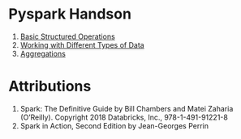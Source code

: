 # Pyspark Handson

1. [Basic Structured Operations](STDG_Ch-05_Basic_Structured_Operations.py)
2. [Working with Different Types of Data](STDG_Ch-06_Working_With_Different_Types_Of_Data.py)
3. [Aggregations](STDG_Ch-07_Aggregations.py)

# Attributions

1. Spark: The Definitive Guide by Bill Chambers and Matei Zaharia (O’Reilly). Copyright 2018 Databricks, Inc., 978-1-491-91221-8
2. Spark in Action, Second Edition by Jean-Georges Perrin
